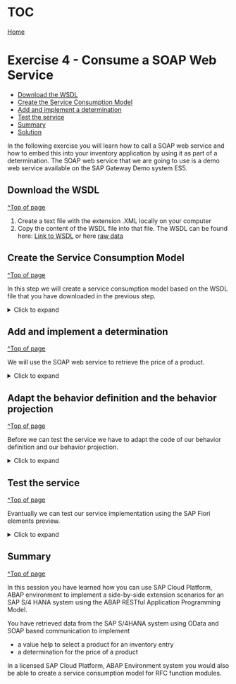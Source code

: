 # TOC
[Home](../../README.md#exercises)
# Exercise 4 - Consume a SOAP Web Service

- [Download the WSDL](#download-the-wsdl)
- [Create the Service Consumption Model](#create-the-service-consumption-model)
- [Add and implement a determination](#add-and-implement-a-determination)
- [Test the service](#test-the-service)
- [Summary](#summary)
- [Solution](#solution)

In the following exercise you will learn how to call a SOAP web service and how to embed this into your inventory application by using it as part of a determination. The SOAP web service that we are going to use is a demo web service available on the SAP Gateway Demo system ES5.

## Download the WSDL
[^Top of page](#)

1. Create a text file with the extension .XML locally on your computer
2. Copy the content of the WSDL file into that file. The WSDL can be found here: [Link to WSDL](sources/EPM_PRODUCT_SOAP.xml) 
or here [raw data](https://raw.githubusercontent.com/SAP-archive/teched2020-DEV268/main/exercises/ex3/sources/EPM_PRODUCT_SOAP.xml)

## Create the Service Consumption Model
[^Top of page](#)

In this step we will create a service consumption model based on the WSDL file that you have downloaded in the previous step.

<details>
<summary>Click to expand</summary>

1. Navigate to the folder **Business Services > Service Consumption Models** 

2. Right-click on the folder **Service Consumption Models**  and choose **New Service Consumption Model**

   ![New Service Consumption Model](images/service_consumption_model_0000.png)
  
3. The New Service Consumption Model dialogue opens. Here enter the following data:

   Name: `ZRAP620_SC_GETPRICE_###` <br/>
   Description: `Product price from ES5` <br/>
   Remote Consumption Model: `Web Service` (to be selected from the drop down box)

   Press **Next** 

   ![Service Consumption Model](images/service_consumption_model_0020.png)

4. The WSDL file of the SOAP web service that you want to consume must be uploaded in file format. If you have not yet downloaded the WSDL file you have to do this now.

   - Click **Browse** to select the WSDL file that you have downloaded earlier in this exercise
   - Prefix: **`ZRAP620###`**

   ![Web Service Consumption Proxy](images/service_consumption_model_0030.png)

   > **Caution**  
   > Opposed to the prefix that we have chosen for **OData Service Consumption Proxy** we have to choose a leading **Z**.   
   > If not, we get an error message that states:  
   > *Package ZRAP620_### is a customer package, object RAP620### is in SAP namespace.  Use a valid combination of object name*  
   > ![Web Service Consumption Proxy](images/service_consumption_model_0040.png)
   



5. Selection of transport request

   - Select a transport request
   - Press **Finish** 

6. Service Consumption Model

   The Web Service does only have one service operation `get_price`. 

   > **Please note**  
   > The wizard provides code samples for each service operation. The code can be copied using the the *Copy to clipboard* button.
   > We will not do this since in this exercise since we have provided a detailed code sample (see below) which is however based on the code snippet mentioned above.


   ![Web Service Consumption Proxy](images/service_consumption_model_0050.png)

7. Activate your changes

   Press the ![Activate your changes](images/activate.png) button to generate the service consumption model alongside with all dependend objects.

8. Check generated objects

   When refreshing your package in the *Project Explorer* you will notice that several objects have been generated. For those that are used to the generation of SOAP Web Service proxies in on premise systems they will look familiar.

   ![Web Service Consumption Proxy](images/service_consumption_model_0060.png)

</details>

## Add and implement a determination 
[^Top of page](#)

We will use the SOAP web service to retrieve the price of a product.

<details>
<summary>Click to expand</summary>

1. Add a determination in the **behavior definition**

  - Open your behavior definition `ZRAP620_R_INVENTORYTP_###`
  - Add the following code snippets
    - to add a determination for the field `Price`
    - Make the field `Price`also read-only
  
   <pre>
    field ( readonly )
       Price, //determined via determination
   </pre>

   <pre>
   determination GetPrice on modify { field ProductID; }
   </pre>


   ![Web Service Consumption Proxy](images/behavior_definition_0000.png)

   - Select the determination name `GetPrice` and press **CTRL+1** for a quick fix
   - Double click on the quick fix **Add missing method for determination GetPrice in local handler class ...**

   ![Web Service Consumption Proxy](images/behavior_definition_0010.png)

2. Add the following code in the implementation of the method `GetPrice`.

   > **Coding explained**  
   > The following code is using large parts of the code snippets provided by the service consumption model.
   > It has however been adjusted to fit our needs.
   > 1. The destination is not retrieved by calling the method `cl_soap_destination_provider=>create_by_cloud_destination( )` but by using the method `cl_soap_destination_provider=>create_by_url( )`. This is because the destination service is not available in the ABAP trial systems in SAP Cloud Platform.
   > 2. Instead of using an inline declaration for `destination`and `proxy` these variables are defined beforehand. This way we can avoid that the destination and proxy object are created several times in case multiple inventories are to be created.
   > 3. The data retrieved from the SOAP call is used to update the inventory data via EML.  
   
   > **Do not forget to search and replace the placeholder `###` with the unique number that you have chosen beforehand.**

<pre>
  
  METHOD GetPrice.
    DATA destination  TYPE REF TO if_soap_destination.
    DATA proxy TYPE REF TO zrap620###co_epm_product_soap.
    DATA reported_inventory_soap LIKE reported-inventory.
    "Ensure idempotence
    READ ENTITIES OF zrap620_r_inventorytp_### IN LOCAL MODE
      ENTITY Inventory
        FIELDS ( Price ProductID )
        WITH CORRESPONDING #( keys )
      RESULT DATA(inventories).

    DELETE inventories WHERE Price IS NOT INITIAL.
    CHECK inventories IS NOT INITIAL.

    DELETE inventories WHERE ProductID =''.
    CHECK inventories IS NOT INITIAL.

    LOOP AT inventories ASSIGNING FIELD-SYMBOL(<inventory>).

      TRY.

          IF destination IS INITIAL.
            destination = cl_soap_destination_provider=>create_by_url( i_url = 'https://sapes5.sapdevcenter.com/sap/bc/srt/xip/sap/zepm_product_soap/002/epm_product_soap/epm_product_soap' ).
          ENDIF.
          IF proxy IS INITIAL.
            proxy = NEW zrap620###co_epm_product_soap(
                             destination = destination
                           ).
          ENDIF.

          DATA(request) = VALUE zrap620###req_msg_type( req_msg_type-product = <inventory>-ProductID ).
          proxy->get_price(
            EXPORTING
              input = request
            IMPORTING
              output = DATA(response)
          ).

          <inventory>-Price = response-res_msg_type-price .
          <inventory>-CurrencyCode = response-res_msg_type-currency.
          "handle response

        CATCH cx_soap_destination_error INTO DATA(soap_destination_error).
          DATA(error_message) = soap_destination_error->get_text(  ).
        CATCH cx_ai_system_fault INTO DATA(ai_system_fault).
          error_message = | code: { ai_system_fault->code  } codetext: { ai_system_fault->codecontext  }  |.
        CATCH zrap620###cx_fault_msg_type INTO DATA(soap_exception).
          error_message = soap_exception->error_text.
          "fill reported structure to be displayed on the UI
          APPEND VALUE #( uuid = <inventory>-uuid
                          %msg = new_message( id = 'ZCM_RAP_GENERATOR'
                                              number = '016'
                                              v1 = error_message
                                              "v2 = messages[ 1 ]-msgv2
                                              "v3 = messages[ 1 ]-msgv3
                                              "v4 = messages[ 1 ]-msgv4
                                              severity = CONV #( 'E' ) )
                           %element-price = if_abap_behv=>mk-on


    ) TO reported_inventory_soap.
          "inventory entries where no price could be retrieved must not be passed to the MODIFY statement
          DELETE inventories INDEX sy-tabix.
      ENDTRY.

    ENDLOOP.

    "update involved instances
    MODIFY ENTITIES OF zrap620_r_inventorytp_### IN LOCAL MODE
      ENTITY Inventory
        UPDATE FIELDS ( Price CurrencyCode )
        WITH VALUE #( FOR inventory IN inventories (
                           %tky      = inventory-%tky
                           Price  = inventory-Price
                           CurrencyCode  = inventory-CurrencyCode
                           ) )
    REPORTED DATA(reported_entities).

    "fill reported
    reported = CORRESPONDING #( DEEP reported_entities ).

    "add reported from SOAP call
    LOOP AT reported_inventory_soap INTO DATA(reported_inventory).
      APPEND reported_inventory TO reported-inventory.
    ENDLOOP.

  ENDMETHOD.


</pre>

3. Activate your changes.

</details>

## Adapt the behavior definition and the behavior projection
[^Top of page](#)

Before we can test the service we have to adapt the code of our behavior definition and our behavior projection.

<details>
<summary>Click to expand</summary>

This is because the generator uses the following statement.
<pre>
strict (2);
</pre>
The use of the `strict(2) ;` statement inforces several checks at runtime which for example forbids the use of `insert <db_table> from table <internal table>.`   
The underlying framework of the SOAP proxy runtime however performs such statements. To work around this problem we have either to comment out the strict statements completely or at least to use the `strict ;` mode rather than the more restrictive `strict (2) ;` mode.

The code of your behavior definition and the behavior projection should read as follows:   

### Behavior projection

<pre>
projection;
strict ;
use draft;

define behavior for ZRAP620_C_INVENTORYTP_### alias Inventory
use etag

{
  use create;
  use update;
  use delete;

  use action Edit;
  use action Activate;
  use action Discard;
  use action Resume;
  use action Prepare;
}
</pre>

### Behavior definition
[^Top of page](#)

<pre>
managed implementation in class ZRAP620_BP_InventoryTP_### unique;
strict ;
with draft;

define behavior for ZRAP620_R_INVENTORYTP_### alias Inventory
persistent table zrap620_inven###
draft table zrap620_dinv###
etag master LastChangedAt
lock master total etag LocalLastChangedAt
authorization master ( global )

{
  field ( readonly )
  Price, //determined via determination
  InventoryID, //semantic key
  UUID,
  CreatedAt,
  CreatedBy,
  LocalLastChangedAt,
  LastChangedAt,
  LastChangedBy;

  field ( numbering : managed )
  UUID;


  create;
  update;
  delete;

  draft action Edit;
  draft action Activate;
  draft action Discard;
  draft action Resume;
  draft determine action Prepare;

  determination CalculateInventoryID on save { create; }
  determination GetPrice on modify { field ProductID; }

  mapping for ZRAP620_INVEN###
  {
    UUID = UUID;
    InventoryID = INVENTORY_ID;
    ProductID = PRODUCT_ID;
    Quantity = QUANTITY;
    QuantityUnit = QUANTITY_UNIT;
    Price = PRICE;
    CurrencyCode = CURRENCY_CODE;
    Description = DESCRIPTION;
    OverallStatus = OVERALL_STATUS;
    CreatedBy = CREATED_BY;
    CreatedAt = CREATED_AT;
    LastChangedBy = LAST_CHANGED_BY;
    LastChangedAt = LAST_CHANGED_AT;
    LocalLastChangedAt = LOCAL_LAST_CHANGED_AT;
  }
}
</pre>

</details>

## Test the service
[^Top of page](#)

Evantually we can test our service implementation using the SAP Fiori elements preview.   

<details>
<summary>Click to expand</summary>

1. Test service with Fiori Elements preview.  

   - Open the service binding `ZRAP620_UI_INVENTOR_O4_###` (either via **Ctrl+Shift+A** or via navigation in the Project Explorer)
   - Select the entity `Ìnventory`.
   - Press the **Preview** button
    
   ![Open the Fiori Elements preview](images/resulting_app_000.png)

2. Create a new inventory entry and select a valid product id using the value help

   - Select a valid ProductID via the value help (e.g. HT-1011)
    
     ![Create inventory with valid product name](images/resulting_app_010.png)
 
3. Press the **Create** button  

   - When pressing the **Create** button the determination for the price will call the SOAP service
   - The inventory will be created with the price and the currency retrieved from the backend

     ![Inventory with product price](images/resulting_app_025.png)

4. Create an inventory entry with an invalid ProductID (e.g. www).  

   Enter an invalid ProductID, e.g. `HT-1011a`  
   
     ![Inventory with product price](images/resulting_app_020.png)

   > The error message that we have configured if the SOAP call will not be able to find the ProductId in the backend  `Product not found. Try e.g. HT-1000 :)` will not become visible since we have enabled a validation in the UI.
   
  

</details>

## Summary
[^Top of page](#)

In this session you have learned how you can use SAP Cloud Platform, ABAP environment to implement a side-by-side extension scenarios for an SAP S/4 HANA system using the ABAP RESTful Application Programming Model.

You have retrieved data from the SAP S/4HANA system using OData and SOAP based communication to implement

- a value help to select a product for an inventory entry
- a determination for the price of a product

 

In a licensed SAP Cloud Platform, ABAP Environment system you would also be able to create a service consumption model for RFC function modules.

